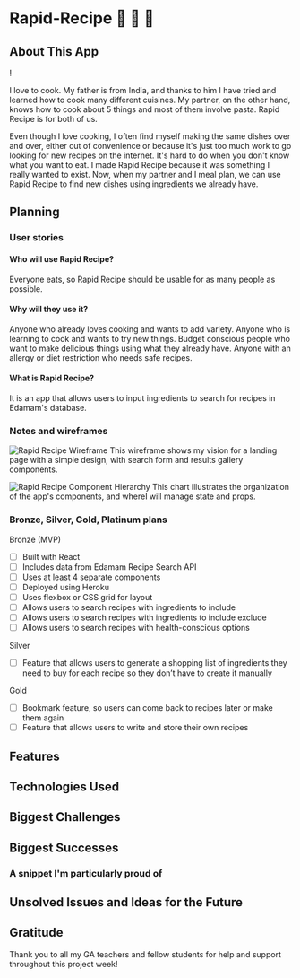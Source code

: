 # Rapid-Recipe :stew: :curry: :spaghetti:

## About This App

! [ ]()

I love to cook. My father is from India, and thanks to him I have tried and learned how to cook many different cuisines. My partner, on the other hand, knows how to cook about 5 things and most of them involve pasta. Rapid Recipe is for both of us.

Even though I love cooking, I often find myself making the same dishes over and over, either out of convenience or because it's just too much work to go looking for new recipes on the internet. It's hard to do when you don't know what you want to eat. I made Rapid Recipe because it was something I really wanted to exist. Now, when my partner and I meal plan, we can use Rapid Recipe to find new dishes using ingredients we already have.

## Planning

### User stories

#### Who will use Rapid Recipe?

Everyone eats, so Rapid Recipe should be usable for as many people as possible.

#### Why will they use it?

Anyone who already loves cooking and wants to add variety. Anyone who is learning to cook and wants to try new things. Budget conscious people who want to make delicious things using what they already have. Anyone with an allergy or diet restriction who needs safe recipes.

#### What is Rapid Recipe?

It is an app that allows users to input ingredients to search for recipes in Edamam's database.

### Notes and wireframes

![Rapid Recipe Wireframe](https://i.imgur.com/kUEgIuk.jpg)
This wireframe shows my vision for a landing page with a simple design, with search form and results gallery components.

![Rapid Recipe Component Hierarchy](https://i.imgur.com/KFUwW9e.jpg)
This chart illustrates the organization of the app's components, and whereI will manage state and props.

### Bronze, Silver, Gold, Platinum plans

Bronze (MVP)

- [ ] Built with React
- [ ] Includes data from Edamam Recipe Search API
- [ ] Uses at least 4 separate components
- [ ] Deployed using Heroku
- [ ] Uses flexbox or CSS grid for layout
- [ ] Allows users to search recipes with ingredients to include
- [ ] Allows users to search recipes with ingredients to include exclude
- [ ] Allows users to search recipes with health-conscious options

Silver

- [ ] Feature that allows users to generate a shopping list of ingredients they need to buy for each recipe so they don’t have to create it manually

Gold

- [ ] Bookmark feature, so users can come back to recipes later or make them again
- [ ] Feature that allows users to write and store their own recipes

## Features

## Technologies Used

## Biggest Challenges

## Biggest Successes

### A snippet I'm particularly proud of

## Unsolved Issues and Ideas for the Future

## Gratitude

Thank you to all my GA teachers and fellow students for help and support throughout this project week!
